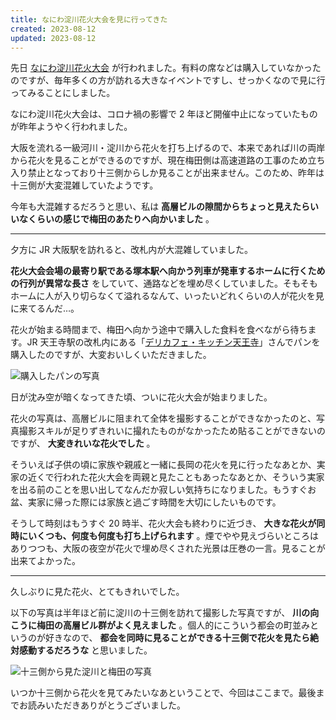 ```yaml
---
title: なにわ淀川花火大会を見に行ってきた
created: 2023-08-12
updated: 2023-08-12
---
```


先日 [なにわ淀川花火大会](https://www.yodohanabi.com/) が行われました。有料の席などは購入していなかったのですが、毎年多くの方が訪れる大きなイベントですし、せっかくなので見に行ってみることにしました。

なにわ淀川花火大会は、コロナ禍の影響で 2 年ほど開催中止になっていたものが昨年ようやく行われました。

大阪を流れる一級河川・淀川から花火を打ち上げるので、本来であれば川の両岸から花火を見ることができるのですが、現在梅田側は高速道路の工事のため立ち入り禁止となっており十三側からしか見ることが出来ません。このため、昨年は十三側が大変混雑していたようです。

今年も大混雑するだろうと思い、私は **高層ビルの隙間からちょっと見えたらいいなくらいの感じで梅田のあたりへ向かいました** 。

---

夕方に JR 大阪駅を訪れると、改札内が大混雑していました。

**花火大会会場の最寄り駅である塚本駅へ向かう列車が発車するホームに行くための行列が異常な長さ** をしていて、通路などを埋め尽くしていました。そもそもホームに人が入り切らなくて溢れるなんて、いったいどれくらいの人が花火を見に来てるんだ…。

花火が始まる時間まで、梅田へ向かう途中で購入した食料を食べながら待ちます。JR 天王寺駅の改札内にある「[デリカフェ・キッチン天王寺](https://www.jwfsn.com/shop/station/#osaka3)」さんでパンを購入したのですが、大変おいしくいただきました。

![購入したパンの写真](92105d8f-a9c4-4c19-c522-131ae4c3f500)

日が沈み空が暗くなってきた頃、ついに花火大会が始まりました。

花火の写真は、高層ビルに阻まれて全体を撮影することができなかったのと、写真撮影スキルが足りずきれいに撮れたものがなかったため貼ることができないのですが、 **大変きれいな花火でした** 。

そういえば子供の頃に家族や親戚と一緒に長岡の花火を見に行ったなあとか、実家の近くで行われた花火大会を両親と見たこともあったなあとか、そういう実家を出る前のことを思い出してなんだか寂しい気持ちになりました。もうすぐお盆、実家に帰った際には家族と過ごす時間を大切にしたいものです。

そうして時刻はもうすぐ 20 時半、花火大会も終わりに近づき、 **大きな花火が同時にいくつも、何度も何度も打ち上げられます** 。煙でやや見えづらいところはありつつも、大阪の夜空が花火で埋め尽くされた光景は圧巻の一言。見ることが出来てよかった。

---

久しぶりに見た花火、とてもきれいでした。

以下の写真は半年ほど前に淀川の十三側を訪れて撮影した写真ですが、 **川の向こうに梅田の高層ビル群がよく見えました** 。個人的にこういう都会の町並みというのが好きなので、 **都会を同時に見ることができる十三側で花火を見たら絶対感動するだろうな** と思いました。

![十三側から見た淀川と梅田の写真](11bcd690-8511-4a1e-e5d6-1ea64f491e00)

いつか十三側から花火を見てみたいなあということで、今回はここまで。最後までお読みいただきありがとうございました。
